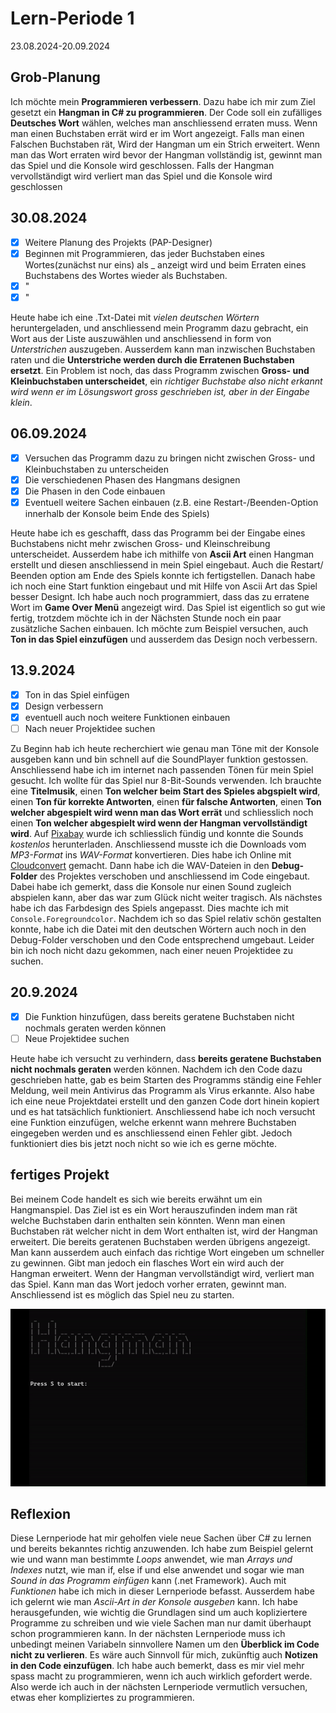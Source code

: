 # Lern-Periode 1

23.08.2024-20.09.2024

## Grob-Planung
Ich möchte mein **Programmieren verbessern**. Dazu habe ich mir zum Ziel gesetzt ein **Hangman in C# zu programmieren**.
Der Code soll ein zufälliges **Deutsches Wort** wählen, welches man anschliessend erraten muss. Wenn man einen Buchstaben errät wird er im Wort 
angezeigt. Falls man einen Falschen Buchstaben rät, Wird der Hangman um ein Strich erweitert. Wenn man das Wort erraten wird bevor der Hangman vollständig ist,
gewinnt man das Spiel und die Konsole wird geschlossen. Falls der Hangman vervollständigt wird verliert man das Spiel und die Konsole wird geschlossen

## 30.08.2024
- [x] Weitere Planung des Projekts (PAP-Designer)
- [x] Beginnen mit Programmieren, das jeder Buchstaben eines Wortes(zunächst nur eins) als _ anzeigt wird und beim Erraten eines Buchstabens des Wortes wieder als Buchstaben.
- [x] "
- [x] "

Heute habe ich eine .Txt-Datei mit *vielen deutschen Wörtern* heruntergeladen, und anschliessend mein Programm dazu gebracht, ein Wort aus der Liste auszuwählen
und anschliessend in form von *Unterstrichen* auszugeben. Ausserdem kann man inzwischen Buchstaben raten und die **Unterstriche werden durch die Erratenen Buchstaben ersetzt**.
Ein Problem ist noch, das dass Programm zwischen **Gross- und Kleinbuchstaben unterscheidet**, ein *richtiger Buchstabe also nicht erkannt wird wenn er im Lösungswort gross geschrieben ist,
aber in der Eingabe klein*.

## 06.09.2024
- [x] Versuchen das Programm dazu zu bringen nicht zwischen Gross- und Kleinbuchstaben zu unterscheiden
- [x] Die verschiedenen Phasen des Hangmans designen
- [x] Die Phasen in den Code einbauen
- [x] Eventuell weitere Sachen einbauen (z.B. eine Restart-/Beenden-Option innerhalb der Konsole beim Ende des Spiels)

Heute habe ich es geschafft, dass das Programm bei der Eingabe eines Buchstabens nicht mehr zwischen Gross- und Kleinschreibung unterscheidet. Ausserdem habe ich mithilfe von **Ascii Art**
einen Hangman erstellt und diesen anschliessend in mein Spiel eingebaut. Auch die Restart/ Beenden option am Ende des Spiels konnte ich fertigstellen. Danach habe ich noch eine Start 
funktion eingebaut und mit Hilfe von Ascii Art das Spiel besser Designt. Ich habe auch noch programmiert, dass das zu erratene Wort im **Game Over Menü** angezeigt wird. 
Das Spiel ist eigentlich so gut wie fertig, trotzdem möchte ich in der Nächsten Stunde noch ein paar zusätzliche Sachen einbauen. Ich möchte zum Beispiel versuchen, auch **Ton in das Spiel 
einzufügen** und ausserdem das Design noch verbessern.

## 13.9.2024
- [x] Ton in das Spiel einfügen
- [x] Design verbessern
- [x] eventuell auch noch weitere Funktionen einbauen
- [ ] Nach neuer Projektidee suchen

Zu Beginn hab ich heute recherchiert wie genau man Töne mit der Konsole ausgeben kann und bin schnell auf die SoundPlayer funktion gestossen. Anschliessend habe ich im internet nach passenden 
Tönen für mein Spiel gesucht. Ich wollte für das Spiel nur 8-Bit-Sounds verwenden. Ich brauchte eine **Titelmusik**, einen **Ton welcher beim Start des Spieles abgspielt wird**, einen **Ton für korrekte 
Antworten**, einen **für falsche Antworten**, einen **Ton welcher abgespielt wird wenn man das Wort errät** und schliesslich noch einen **Ton welcher abgespielt wird wenn der Hangman vervollständigt wird**. 
Auf [Pixabay](www.pixabay.com) wurde ich schliesslich fündig und konnte die Sounds *kostenlos* herunterladen. Anschliessend musste ich die Downloads vom *MP3-Format* ins *WAV-Format* konvertieren. 
Dies habe ich Online mit [Cloudconvert](www.cloudconvert.com) gemacht. Dann habe ich die WAV-Dateien in den **Debug-Folder** des Projektes verschoben und anschliessend im Code eingebaut. Dabei habe ich gemerkt, 
dass die Konsole nur einen Sound zugleich abspielen kann, aber das war zum Glück nicht weiter tragisch. Als nächstes habe ich das Farbdesign des Spiels angepasst. Dies machte ich mit
`Console.Foregroundcolor`. Nachdem ich so das Spiel relativ schön gestalten konnte, habe ich die Datei mit den deutschen Wörtern auch noch in den Debug-Folder verschoben und den Code 
entsprechend umgebaut. Leider bin ich noch nicht dazu gekommen, nach einer neuen Projektidee zu suchen.

## 20.9.2024
- [x] Die Funktion hinzufügen, dass bereits geratene Buchstaben nicht nochmals geraten werden können
- [ ] Neue Projektidee suchen

Heute habe ich versucht zu verhindern, dass **bereits geratene Buchstaben nicht nochmals geraten** werden können. Nachdem ich den Code dazu geschrieben hatte, gab es beim Starten des Programms 
ständig eine Fehler Meldung, weil mein Antivirus das Programm als Virus erkannte. Also habe ich eine neue Projektdatei erstellt und den ganzen Code dort hinein kopiert und es hat tatsächlich 
funktioniert. Anschliessend habe ich noch versucht eine Funktion einzufügen, welche erkennt wann mehrere Buchstaben eingegeben werden und es anschliessend einen Fehler gibt. Jedoch funktioniert 
dies bis jetzt noch nicht so wie ich es gerne möchte.

## fertiges Projekt
Bei meinem Code handelt es sich wie bereits erwähnt um ein Hangmanspiel. Das Ziel ist es ein Wort herauszufinden indem man rät welche Buchstaben darin enthalten sein könnten. Wenn man einen Buchstaben rät welcher nicht in dem Wort enthalten ist, wird der Hangman erweitert. Die bereits geratenen Buchstaben werden übrigens angezeigt. Man kann ausserdem auch einfach das richtige Wort eingeben um schneller zu gewinnen. Gibt man jedoch ein flasches Wort ein wird auch der Hangman erweitert. Wenn der Hangman vervollständigt wird, verliert man das Spiel. Kann man das Wort jedoch vorher erraten, gewinnt man. Anschliessend ist es möglich das Spiel neu zu starten.

<img src="ezgif.com-video-to-gif-converter.gif" />

## Reflexion
Diese Lernperiode hat mir geholfen viele neue Sachen über C# zu lernen und bereits bekanntes richtig anzuwenden. Ich habe zum Beispiel gelernt wie und wann man bestimmte *Loops* anwendet, wie 
man *Arrays und Indexes* nutzt, wie man if, else if und else anwendet und sogar wie man *Sound in das Programm einfügen* kann (.net Framework). Auch mit *Funktionen* habe ich mich in dieser Lernperiode 
befasst. Ausserdem habe ich gelernt wie man *Ascii-Art in der Konsole ausgeben* kann. Ich habe herausgefunden, wie wichtig die Grundlagen sind um auch kopliziertere Programme zu schreiben und wie 
viele Sachen man nur damit überhaupt schon programmieren kann. In der nächsten Lernperiode muss ich unbedingt meinen Variabeln sinnvollere Namen um den **Überblick im Code nicht zu verlieren**. 
Es wäre auch Sinnvoll für mich, zukünftig auch **Notizen in den Code einzufügen**. Ich habe auch bemerkt, dass es mir viel mehr spass macht zu programmieren, wenn ich auch wirklich gefordert werde. 
Also werde ich auch in der nächsten Lernperiode vermutlich versuchen, etwas eher kompliziertes zu programmieren.

